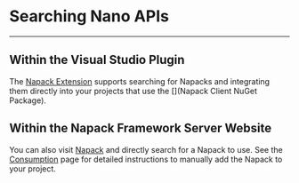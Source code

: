 # Searching Nano APIs
---------------------

Within the Visual Studio Plugin
-------------------------------
The [Napack Extension](https://marketplace.visualstudio.com/items?itemName=GuMiner.NapackExtension) supports searching for Napacks
and integrating them directly into your projects that use the [](Napack Client NuGet Package).

Within the Napack Framework Server Website
------------------------------------------
You can also visit [Napack](http://napack.net/Search) and directly search for a Napack to use.
See the [Consumption](./Consumption.md) page for detailed instructions to manually add the Napack to your project.